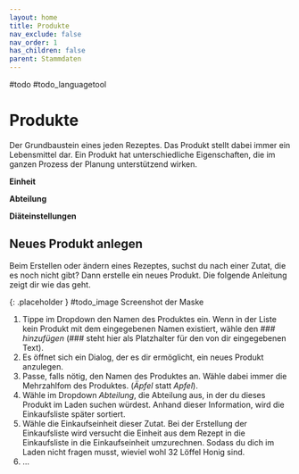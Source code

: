 ```yaml
---
layout: home
title: Produkte
nav_exclude: false
nav_order: 1
has_children: false
parent: Stammdaten
---
```

#todo #todo_languagetool 
# Produkte
Der Grundbaustein eines jeden Rezeptes. Das Produkt stellt dabei immer ein Lebensmittel dar. Ein Produkt hat unterschiedliche Eigenschaften, die im ganzen Prozess der Planung unterstützend wirken.

**Einheit**

**Abteilung**

**Diäteinstellungen**



## Neues Produkt anlegen

Beim Erstellen oder ändern eines Rezeptes, suchst du nach einer Zutat, die es noch nicht gibt? Dann erstelle ein neues Produkt. Die folgende Anleitung zeigt dir wie das geht.

{: .placeholder }
#todo_image Screenshot der Maske

1. Tippe im Dropdown den Namen des Produktes ein. Wenn in der Liste kein Produkt mit dem eingegebenen Namen existiert, wähle den  _### hinzufügen_ (### steht hier als Platzhalter für den von dir eingegebenen Text). 
2. Es öffnet sich ein Dialog, der es dir ermöglicht, ein neues Produkt anzulegen.
3. Passe, falls nötig, den Namen des Produktes an. Wähle dabei immer die Mehrzahlfom des Produktes. (*Äpfel* statt *Apfel*).
4. Wähle im Dropdown *Abteilung*, die Abteilung aus, in der du dieses Produkt im Laden suchen würdest. Anhand dieser Information, wird die Einkaufsliste später sortiert.
5. Wähle die Einkaufseinheit dieser Zutat. Bei der Erstellung der Einkaufsliste wird versucht die Einheit aus dem Rezept in die Einkaufsliste in die Einkaufseinheit umzurechnen. Sodass du dich im Laden nicht fragen musst, wieviel wohl 32 Löffel Honig sind. 
6. ...
